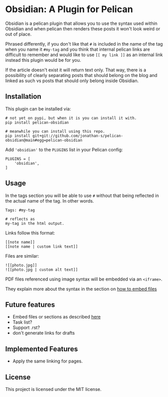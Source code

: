 Obsidian: A Plugin for Pelican
============================

<!-- [![Build Status](https://img.shields.io/github/workflow/status/pelican-plugins/series/build)](https://github.com/pelican-plugins/series/actions)
[![PyPI Version](https://img.shields.io/pypi/v/pelican-series)](https://pypi.org/project/pelican-series/)
![License](https://img.shields.io/pypi/l/pelican-series?color=blue) -->

Obsidian is a pelican plugin that allows you to use the syntax used within Obsidian and when pelican then renders these posts it won't look weird or out of place.

Phrased differently, if you don't like that `#` is included in the name of the tag when you name it `#my-tag` and you think that internal pelican links are difficult to remember and would like to use `[[ my link ]]` as an internal link instead this plugin would be for you.

If the article doesn't exist it will return text only. That way, there is a possibility of clearly separating posts that should belong on the blog and linked as such vs posts that should only belong inside Obsidian.


Installation
------------

This plugin can be installed via:

    # not yet on pypi, but when it is you can install it with.
    pip install pelican-obsidian
    
    # meanwhile you can install using this repo.
    pip install git+git://github.com/jonathan-s/pelican-obsidian@main#egg=pelican-obsidian


Add `'obsidian'` to the `PLUGINS` list in your Pelican config:

```
PLUGINS = [
    'obsidian',
]
```

Usage
-----

In the tags section you will be able to use `#` without that being reflected in the actual name of the tag. In other words.

```
Tags: #my-tag

# reflects as
my-tag in the html output.
```

Links follow this format:

```
[[note name]]
[[note name | custom link text]]
```

Files are similar:

```
![[photo.jpg]]
![[photo.jpg | custom alt text]]
```

PDF files referenced using image syntax will be embedded via an `<iframe>`.

They explain more about the syntax in the section on [how to embed files](https://help.obsidian.md/How+to/Embed+files)


Future features
---------------
- Embed files or sections as described [here](https://help.obsidian.md/How+to/Format+your+notes)
- Task list?
- Support .rst?
- don't generate links for drafts


Implemented Features
----------------- 
- Apply the same linking for pages.


<!-- Contributing
------------

Contributions are welcome and much appreciated. Every little bit helps. You can contribute by improving the documentation, adding missing features, and fixing bugs. You can also help out by reviewing and commenting on [existing issues][].

To start contributing to this plugin, review the [Contributing to Pelican][] documentation, beginning with the **Contributing Code** section.

[existing issues]: https://github.com/pelican-plugins/series/issues
[Contributing to Pelican]: https://docs.getpelican.com/en/latest/contribute.html -->

License
-------

This project is licensed under the MIT license.
